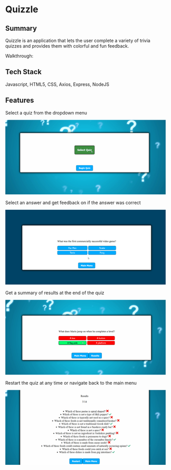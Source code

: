 # Quizzle

## <a name="summary"></a>Summary

Quizzle is an application that lets the user complete a variety of trivia quizzes and provides them with colorful and fun feedback. 

Walkthrough:<a href="https://www.youtube.com/watch?v=WU350CSYHxg&t=29s"></a>

## <a name="tech-stack"></a>Tech Stack

Javascript, HTML5, CSS, Axios, Express, NodeJS

## <a name="features"></a>Features

Select a quiz from the dropdown menu

![Selection Dropdown GIF](/client/images/dropdown-gif.gif)

Select an answer and get feedback on if the answer was correct 

![Answer Selection GIF](/client/images/answer-gif.gif)

Get a summary of results at the end of the quiz 

![Results Display GIF](/client/images/results-gif.gif)

Restart the quiz at any time or navigate back to the main menu

![Restart/Main Menu GIF](/client/images/restart-gif.gif)